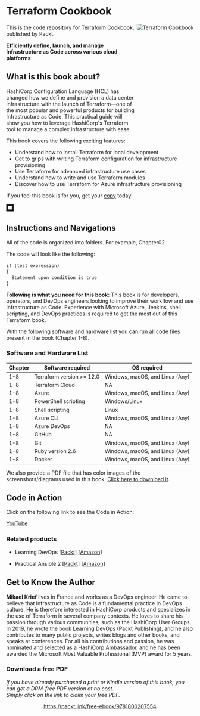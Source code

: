 


# Terraform Cookbook

<a href="https://www.packtpub.com/product/terraform-cookbook/9781800207554?utm_source=github&utm_medium=repository&utm_campaign=9781800207554"><img src="https://static.packt-cdn.com/products/9781800207554/cover/smaller" alt="Terraform Cookbook" height="256px" align="right"></a>

This is the code repository for [Terraform Cookbook](https://www.packtpub.com/product/terraform-cookbook/9781800207554?utm_source=github&utm_medium=repository&utm_campaign=9781800207554), published by Packt.

**Efficiently define, launch, and manage Infrastructure as Code across various cloud platforms**

## What is this book about?
HashiCorp Configuration Language (HCL) has changed how we define and provision a data center infrastructure with the launch of Terraform—one of the most popular and powerful products for building Infrastructure as Code. This practical guide will show you how to leverage HashiCorp's Terraform tool to manage a complex infrastructure with ease.

This book covers the following exciting features: 
* Understand how to install Terraform for local development
* Get to grips with writing Terraform configuration for infrastructure provisioning
* Use Terraform for advanced infrastructure use cases
* Understand how to write and use Terraform modules
* Discover how to use Terraform for Azure infrastructure provisioning

If you feel this book is for you, get your [copy](https://www.amazon.com/dp/1800207557) today!

<a href="https://www.packtpub.com/?utm_source=github&utm_medium=banner&utm_campaign=GitHubBanner"><img src="https://raw.githubusercontent.com/PacktPublishing/GitHub/master/GitHub.png" alt="https://www.packtpub.com/" border="5" /></a>

## Instructions and Navigations
All of the code is organized into folders. For example, Chapter02.

The code will look like the following:
```
if (test expression)
{
  Statement upon condition is true
}
```

**Following is what you need for this book:**
This book is for developers, operators, and DevOps engineers looking to improve their workflow and use Infrastructure as Code. Experience with Microsoft Azure, Jenkins, shell scripting, and DevOps practices is required to get the most out of this Terraform book.

With the following software and hardware list you can run all code files present in the book (Chapter 1-8).

### Software and Hardware List

| Chapter  | Software required                   | OS required                        |
| -------- | ------------------------------------| -----------------------------------|
| 1-8      | Terraform version >= 12.0           | Windows, macOS, and Linux (Any)    |
| 1-8      | Terraform Cloud                     | NA                                 |
| 1-8      | Azure                               | Windows, macOS, and Linux (Any)    |
| 1-8      | PowerShell scripting                | Windows/Linux                      |
| 1-8      | Shell scripting                     | Linux                              |
| 1-8      | Azure CLI                           | Windows, macOS, and Linux (Any)    |
| 1-8      | Azure DevOps                        | NA                                 |
| 1-8      | GitHub                              | NA                                 |
| 1-8      | Git                                 | Windows, macOS, and Linux (Any)    |
| 1-8      | Ruby version 2.6                    | Windows, macOS, and Linux (Any)    |
| 1-8      | Docker                              | Windows, macOS, and Linux (Any)    |


We also provide a PDF file that has color images of the screenshots/diagrams used in this book. [Click here to download it](https://static.packt-cdn.com/downloads/9781800207554_ColorImages.pdf).

## Code in Action

Click on the following link to see the Code in Action:

[YouTube](https://www.youtube.com/playlist?list=PLeLcvrwLe184_AH9mfXGn20EecskV6qaU)

### Related products 
* Learning DevOps [[Packt]](https://www.packtpub.com/product/learning-devops/9781838642730?utm_source=github&utm_medium=repository&utm_campaign=9781838642730) [[Amazon]](https://www.amazon.com/dp/1838642730)

* Practical Ansible 2 [[Packt]](https://www.packtpub.com/product/practical-ansible-2/9781789807462?utm_source=github&utm_medium=repository&utm_campaign=9781789807462) [[Amazon]](https://www.amazon.com/dp/1789807468)

## Get to Know the Author
**Mikael Krief** lives in France and works as a DevOps engineer. He came to believe that Infrastructure as Code is a fundamental practice in DevOps culture. He is therefore interested in HashiCorp products and specializes in the use of Terraform in several company contexts. He loves to share his passion through various communities, such as the HashiCorp User Groups. In 2019, he wrote the book Learning DevOps (Packt Publishing), and he also contributes to many public projects, writes blogs and other books, and speaks at conferences. For all his contributions and passion, he was nominated and selected as a HashiCorp Ambassador, and he has been awarded the Microsoft Most Valuable Professional (MVP) award for 5 years.
### Download a free PDF

 <i>If you have already purchased a print or Kindle version of this book, you can get a DRM-free PDF version at no cost.<br>Simply click on the link to claim your free PDF.</i>
<p align="center"> <a href="https://packt.link/free-ebook/9781800207554">https://packt.link/free-ebook/9781800207554 </a> </p>